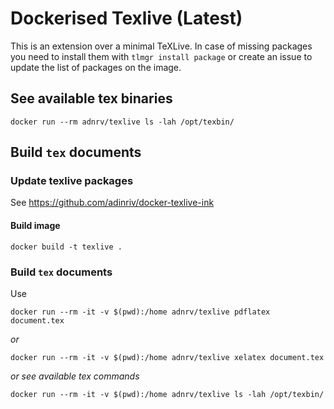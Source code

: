 # Dockerised Texlive (Latest)

This is an extension over a minimal TeXLive. In case of missing packages you need to install them with `tlmgr install package` or create an issue to update the list of packages on the image.

## See available tex binaries

    docker run --rm adnrv/texlive ls -lah /opt/texbin/


## Build `tex` documents


### Update texlive packages

See https://github.com/adinriv/docker-texlive-ink

#### Build image

    docker build -t texlive .


### Build `tex` documents

Use 

    docker run --rm -it -v $(pwd):/home adnrv/texlive pdflatex document.tex

*or*

    docker run --rm -it -v $(pwd):/home adnrv/texlive xelatex document.tex

*or see available tex commands*

    docker run --rm -it -v $(pwd):/home adnrv/texlive ls -lah /opt/texbin/

